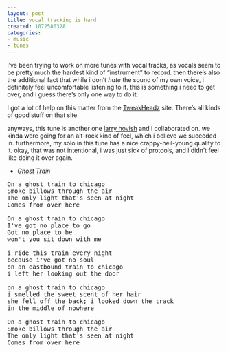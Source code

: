```yaml
---
layout: post
title: vocal tracking is hard
created: 1072580328
categories:
- music
- tunes
---
```

<p>i&#8217;ve been trying to work on more tunes with vocal tracks, as vocals seem to be pretty much the hardest kind of &#8220;instrument&#8221; to record. then there&#8217;s also the additional fact that while i don&#8217;t <i>hate</i> the sound of my own voice, i definitely feel uncomfortable listening to it. this is something i need to get over, and i guess there&#8217;s only one way to do it.</p>

<p>I got a lot of help on this matter from the <A href="http://www.tweakheadz.com/how_to_record_vocals.htm">TweakHeadz</A> site. There&#8217;s all kinds of good stuff on that site.</p>

<p>anyways, this tune is another one <a href="http://www.livejournal.com/users/bataille">larry hovish</a> and i collaborated on. we kinda were going for an alt-rock kind of feel, which i believe we suceeded in. furthermore, my solo in this tune has a nice crappy-neil-young quality to it. okay, that was not intentional, i was just sick of protools, and i didn&#8217;t feel like doing it over again.</p>

<ul>
<li><A href="http://music.bubblehouse.org.s3-website-us-east-1.amazonaws.com/music/ghosttrain.mp3"><i>Ghost Train</i></A></li>
</ul>

<pre>
On a ghost train to chicago
Smoke billows through the air
The only light that's seen at night
Comes from over here

On a ghost train to chicago
I've got no place to go
Got no place to be
won't you sit down with me

i ride this train every night
because i've got no soul
on an eastbound train to chicago
i left her looking out the door

on a ghost train to chicago
i smelled the sweet scent of her hair
she fell off the back; i looked down the track
in the middle of nowhere

On a ghost train to chicago
Smoke billows through the air
The only light that's seen at night
Comes from over here
</pre>
